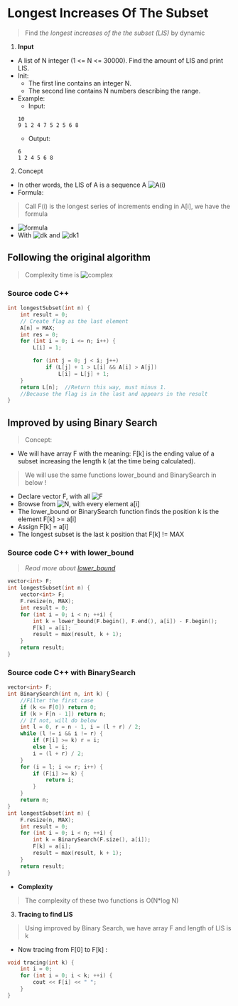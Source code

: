 # **Longest Increases Of The Subset**
> Find *the longest increases of the the subset (LIS)* by dynamic
1. **Input**
* A list of N integer (1 <= N <= 30000). Find the amount of LIS and print LIS.
* Init: 
    * The first line contains an integer N.
    * The second line contains N numbers describing the range.
* Example: 
    * Input: 
    ```
    10
    9 1 2 4 7 5 2 5 6 8
    ```
    * Output:
    ```
    6
    1 2 4 5 6 8
    ```
2. Concept
* In other words, the LIS of A is a sequence A ![A(i)](https://github.com/phuocVu-IT/kyThuatLapTrinh/blob/master/Dynamic/LIS/Formal/CodeCogsEqn.png)
* Formula:
> Call F(i) is the longest series of increments ending in A[i], we have the formula
* ![formula](https://github.com/phuocVu-IT/kyThuatLapTrinh/blob/master/Dynamic/LIS/Formal/CodeCogsEqn%20(1).png)
* With ![dk](https://github.com/phuocVu-IT/kyThuatLapTrinh/blob/master/Dynamic/LIS/Formal/CodeCogsEqn%20(3).png) and ![dk1](https://github.com/phuocVu-IT/kyThuatLapTrinh/blob/master/Dynamic/LIS/Formal/CodeCogsEqn%20(4).png)

## Following the original algorithm
> Complexity time is ![complex](https://github.com/phuocVu-IT/kyThuatLapTrinh/blob/master/Dynamic/LIS/Formal/CodeCogsEqn%20(2).png) 
### Source code C++
``` C++
int longestSubset(int n) {
	int result = 0;
	// Create flag as the last element
	A[n] = MAX;
	int res = 0;
	for (int i = 0; i <= n; i++) {
		L[i] = 1;

		for (int j = 0; j < i; j++)
			if (L[j] + 1 > L[i] && A[i] > A[j]) 
                L[i] = L[j] + 1;
	}
	return L[n];  //Return this way, must minus 1.  
    //Because the flag is in the last and appears in the result
}
```
## **Improved by using Binary Search**
> Concept: 
* We will have array F with the meaning:
F[k] is the ending value of a subset increasing the length k (at the time being calculated).
> We will use the same functions lower_bound and BinarySearch in below !
* Declare vector F, with all ![F](https://github.com/phuocVu-IT/kyThuatLapTrinh/blob/master/Dynamic/LIS/Formal/CodeCogsEqn(5).png)
* Browse from ![N](https://github.com/phuocVu-IT/kyThuatLapTrinh/blob/master/Dynamic/LIS/Formal/CodeCogsEqn(6).png), with every element a[i]
* The lower_bound or BinarySearch function finds the position k is the element F[k] &gt;= a[i]
* Assign F[k] = a[i]
* The longest subset is the last k position that F[k] != MAX
### Source code C++ with lower_bound
> *Read more about [lower_bound](http://www.cplusplus.com/reference/algorithm/lower_bound/)*
```C++
vector<int> F;
int longestSubset(int n) {
    vector<int> F;
    F.resize(n, MAX);
    int result = 0;
    for (int i = 0; i < n; ++i) {
		int k = lower_bound(F.begin(), F.end(), a[i]) - F.begin();
		F[k] = a[i];
		result = max(result, k + 1);
	}
    return result;
}
```    



### Source code C++ with BinarySearch
```C++
vector<int> F;
int BinarySearch(int n, int k) {
	//Filter the first case
	if (k <= F[0]) return 0;
	if (k > F[n - 1]) return n;
	// If not, will do below
	int l = 0, r = n - 1, i = (l + r) / 2;
	while (l != i && i != r) {
		if (F[i] >= k) r = i;
		else l = i;
		i = (l + r) / 2;
	}
	for (i = l; i <= r; i++) {
		if (F[i] >= k) {
			return i;
		}
	}
	return n;
}
int longestSubset(int n) {
	F.resize(n, MAX);
	int result = 0;
	for (int i = 0; i < n; ++i) {
		int k = BinarySearch(F.size(), a[i]);
		F[k] = a[i];
		result = max(result, k + 1);
	}
	return result;
}
```
* **Complexity** 
> The complexity of these two functions is O(N*log N)
3. **Tracing to find LIS**
> Using improved by Binary Search, we have array F and length of LIS is k
* Now tracing from F[0] to F[k] :
```C++
void tracing(int k) {
	int i = 0;
	for (int i = 0; i < k; ++i) {
		cout << F[i] << " ";
	}
}
```

